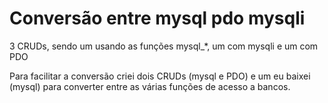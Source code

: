 # Conversão entre mysql pdo mysqli
3 CRUDs, sendo um usando as funções mysql_*, um com mysqli e um com PDO

Para facilitar a conversão criei dois CRUDs (mysql e PDO) e um eu baixei (mysql) para converter entre as várias funções de acesso a bancos.

